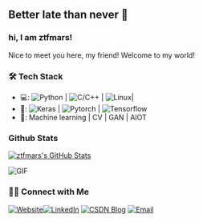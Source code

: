 ## Better late than never 👋

### hi, I am ztfmars!
Nice to meet you here, my friend!
Welcome to my world! 

### 🛠 Tech Stack
- 💻:   ![Python](https://img.shields.io/badge/python-3-blue) | ![C/C++](https://img.shields.io/badge/c%2Fc%2B%2B-language-yellow?style=flat&logo=c++) | ![Linux](https://img.shields.io/badge/-Linux-333333?style=flat&logo=Linux&logoColor=FCC624)| 
- 🔧:   ![Keras](https://img.shields.io/badge/Frame-keras-blue?style=plastic&logo=appveyor) | ![Pytorch](https://img.shields.io/badge/Frame-pytorch-blue?style=plastic&logo=appveyor) | ![Tensorflow](https://img.shields.io/badge/Frame-Tensorflow-blue?style=plastic&logo=appveyor)
- 🔭: Machine learning | CV | GAN | AIOT

### Github Stats

[![ztfmars's GitHub Stats](https://github-readme-stats.vercel.app/api?username=ztfmars&show_icons=true&count_private=true)](https://github.com/ztfmars)



<img align="center" alt="GIF" src="https://raw.githubusercontent.com/JoeyBling/JoeyBling/master/pic/pusheencode.gif">






### 🤝🏻 Connect with Me 
<p align="left">
<a href="https://ztfmars.github.io/" target="_blank"><img alt="Website" src="https://img.shields.io/badge/Website-blue?style=flat&logo=google-chrome"></a><a href="https://www.linkedin.com/in/tengfei-zhang-020227147/" target="_blank"><img alt="LinkedIn" src="https://img.shields.io/badge/LinkedIn-@ztfmars-blue?style=flat&logo=linkedin"></a>
<a href="https://blog.csdn.net/weixin_42237113?spm=1000.2115.3001.5343" target="_blank"><img alt="CSDN Blog" src="https://img.shields.io/badge/Blog-CSDN%20Blog-blue?style=flat&logo=CSDN"></a>
<a href="ztfmars@163.com"><img alt="Email" src="https://img.shields.io/badge/Email-ztfmars@163.com-blue?style=flat&logo=gmail"></a>
</p>
